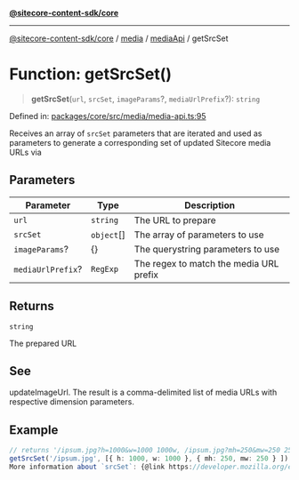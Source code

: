 [**@sitecore-content-sdk/core**](../../../../README.md)

***

[@sitecore-content-sdk/core](../../../../README.md) / [media](../../../README.md) / [mediaApi](../README.md) / getSrcSet

# Function: getSrcSet()

> **getSrcSet**(`url`, `srcSet`, `imageParams`?, `mediaUrlPrefix`?): `string`

Defined in: [packages/core/src/media/media-api.ts:95](https://github.com/Sitecore/xmc-jss-dev/blob/2e6668e53da88ec1fae89d8114202dfa302a9374/packages/core/src/media/media-api.ts#L95)

Receives an array of `srcSet` parameters that are iterated and used as parameters to generate
a corresponding set of updated Sitecore media URLs via

## Parameters

| Parameter | Type | Description |
| ------ | ------ | ------ |
| `url` | `string` | The URL to prepare |
| `srcSet` | `object`[] | The array of parameters to use |
| `imageParams`? | \{\} | The querystring parameters to use |
| `mediaUrlPrefix`? | `RegExp` | The regex to match the media URL prefix |

## Returns

`string`

The prepared URL

## See

updateImageUrl. The result is a comma-delimited
list of media URLs with respective dimension parameters.

## Example

```ts
// returns '/ipsum.jpg?h=1000&w=1000 1000w, /ipsum.jpg?mh=250&mw=250 250w'
getSrcSet('/ipsum.jpg', [{ h: 1000, w: 1000 }, { mh: 250, mw: 250 } ])
More information about `srcSet`: {@link https://developer.mozilla.org/en-US/docs/Web/HTML/Element/img}
```
